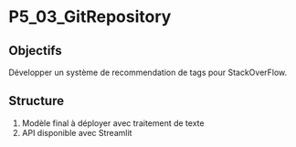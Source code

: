 # P5_03_GitRepository

## Objectifs

Développer un système de recommendation de tags pour StackOverFlow.

## Structure 

1. Modèle final à déployer avec traitement de texte
2. API disponible avec Streamlit
